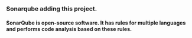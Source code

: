 ### Sonarqube adding this project.

#### SonarQube is open-source software. It has rules for multiple languages and performs code analysis based on these rules.
